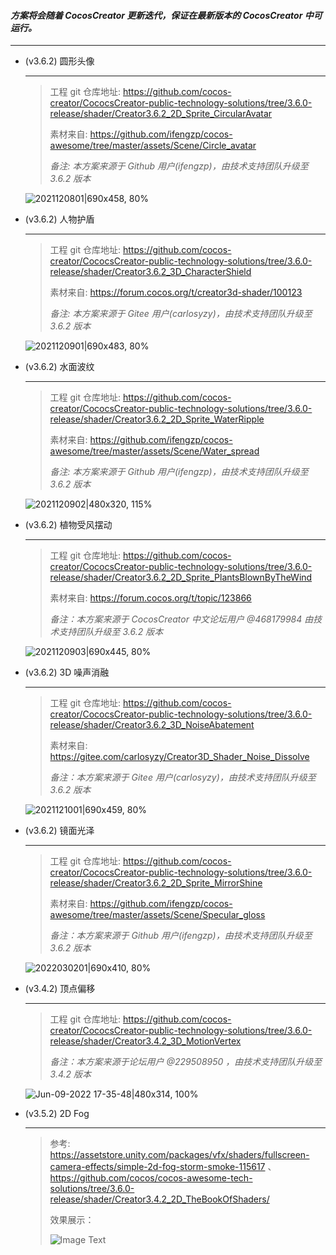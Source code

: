 #### *方案将会随着 CocosCreator 更新迭代，保证在最新版本的 CocosCreator 中可运行。*
---
- (v3.6.2) 圆形头像
  
  ---
  > 工程 git 仓库地址: https://github.com/cocos-creator/CococsCreator-public-technology-solutions/tree/3.6.0-release/shader/Creator3.6.2_2D_Sprite_CircularAvatar
  >
  > 素材来自: https://github.com/ifengzp/cocos-awesome/tree/master/assets/Scene/Circle_avatar
  >
  > *备注: 本方案来源于 Github 用户(ifengzp)，由技术支持团队升级至 3.6.2 版本*

  ![2021120801|690x458, 80%](https://forum.cocos.org/uploads/default/original/3X/4/d/4d0d4612d4c77e6b020309c84ddaec348ccf5008.jpeg) 

- (v3.6.2) 人物护盾
  
  ---
  > 工程 git 仓库地址:  https://github.com/cocos-creator/CococsCreator-public-technology-solutions/tree/3.6.0-release/shader/Creator3.6.2_3D_CharacterShield
  >
  > 素材来自:  https://forum.cocos.org/t/creator3d-shader/100123
  >
  > *备注: 本方案来源于 Gitee 用户(carlosyzy)，由技术支持团队升级至 3.6.2 版本*

  ![2021120901|690x483, 80%](https://forum.cocos.org/uploads/default/original/3X/4/d/4df55a68f56fc5ea903d3e5926124853e9e08f13.gif) 

- (v3.6.2) 水面波纹

  ---
  > 工程 git 仓库地址: https://github.com/cocos-creator/CococsCreator-public-technology-solutions/tree/3.6.0-release/shader/Creator3.6.2_2D_Sprite_WaterRipple
  >
  > 素材来自: https://github.com/ifengzp/cocos-awesome/tree/master/assets/Scene/Water_spread
  >
  > *备注: 本方案来源于 Github 用户(ifengzp)，由技术支持团队升级至 3.6.2 版本*

  ![2021120902|480x320, 115%](https://forum.cocos.org/uploads/default/original/3X/d/b/db75ce757091c6fddea2c140cceb9df411867362.gif) 

- (v3.6.2) 植物受风摆动

  ---
  > 工程 git 仓库地址: https://github.com/cocos-creator/CococsCreator-public-technology-solutions/tree/3.6.0-release/shader/Creator3.6.2_2D_Sprite_PlantsBlownByTheWind
  >
  > 素材来自: https://forum.cocos.org/t/topic/123866
  >
  > *备注：本方案来源于 CocosCreator 中文论坛用户 @468179984 由技术支持团队升级至 3.6.2 版本*
  
  ![2021120903|690x445, 80%](https://forum.cocos.org/uploads/default/original/3X/4/a/4a343400630f2c1806ad69fd9d406fdda2a774d3.gif) 

- (v3.6.2) 3D 噪声消融

  ---
  > 工程 git 仓库地址: https://github.com/cocos-creator/CococsCreator-public-technology-solutions/tree/3.6.0-release/shader/Creator3.6.2_3D_NoiseAbatement
  >
  > 素材来自: https://gitee.com/carlosyzy/Creator3D_Shader_Noise_Dissolve
  >
  > *备注：本方案来源于 Gitee 用户(carlosyzy)，由技术支持团队升级至 3.6.2 版本*

  ![2021121001|690x459, 80%](https://forum.cocos.org/uploads/default/original/3X/7/4/74560146179fd9aeb89ef8a338a0951b72c4119d.gif) 

- (v3.6.2) 镜面光泽

  ---
  > 工程 git 仓库地址: https://github.com/cocos-creator/CococsCreator-public-technology-solutions/tree/3.6.0-release/shader/Creator3.6.2_2D_Sprite_MirrorShine
  >
  > 素材来自: https://github.com/ifengzp/cocos-awesome/tree/master/assets/Scene/Specular_gloss
  >
  > *备注：本方案来源于 Github 用户(ifengzp)，由技术支持团队升级至 3.6.2 版本*

  ![2022030201|690x410, 80%](https://forum.cocos.org/uploads/default/optimized/3X/3/7/3785394c42e2ca3849b943bf1288785aa8d2edae_2_1104x656.gif) 

- (v3.4.2) 顶点偏移

  ---
  > 工程 git 仓库地址: https://github.com/cocos-creator/CococsCreator-public-technology-solutions/tree/3.6.0-release/shader/Creator3.4.2_3D_MotionVertex
  >
  > *备注：本方案来源于论坛用户 @229508950 ，由技术支持团队升级至 3.4.2 版本*

  ![Jun-09-2022 17-35-48|480x314, 100%](https://forum.cocos.org/uploads/default/original/3X/0/3/031b6e006ee254c08f5c2774ba2ec1e0f16262c0.gif) 

- (v3.5.2) 2D Fog

  ---
  > 参考: https://assetstore.unity.com/packages/vfx/shaders/fullscreen-camera-effects/simple-2d-fog-storm-smoke-115617 、https://github.com/cocos/cocos-awesome-tech-solutions/tree/3.6.0-release/shader/Creator3.4.2_2D_TheBookOfShaders/
  >
  > 效果展示：
  >
  > ![Image Text](https://forum.cocos.org/uploads/default/original/3X/0/a/0a7a89395e55118d1c0e3233929e8cf84f6b08ef.gif)